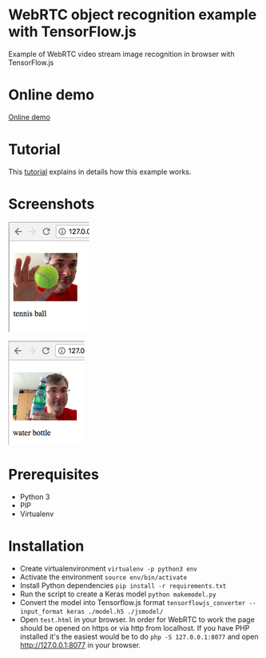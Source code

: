 # WebRTC object recognition example with TensorFlow.js

Example of WebRTC video stream image recognition in browser with TensorFlow.js

# Online demo

<a href="https://alexkorep.github.io/webrtc-tensorflowjs-example/" target="_blank">Online demo</a>

# Tutorial

This <a href="https://alexkorep.com/javascript/webrtc-tensorflow-js/" target="_blank">tutorial</a> explains in details how this example works.

# Screenshots

![Tennis ball](tensorflowjs-ball.png)

![Water bottle](tebserflowjs-waterbottle.png)

# Prerequisites

- Python 3
- PIP
- Virtualenv

# Installation

- Create virtualenvironment `virtualenv -p python3 env`
- Activate the environment `source env/bin/activate`
- Install Python dependencies `pip install -r requirements.txt`
- Run the script to create a Keras model `python makemodel.py`
- Convert the model into Tensorflow.js format `tensorflowjs_converter --input_format keras ./model.h5 ./jsmodel/`
- Open `test.html` in your browser. In order for WebRTC to work the page should be opened on https or via http from localhost.
  If you have PHP installed it's the easiest would be to do `php -S 127.0.0.1:8077` and open http://127.0.0.1:8077 in your browser.

